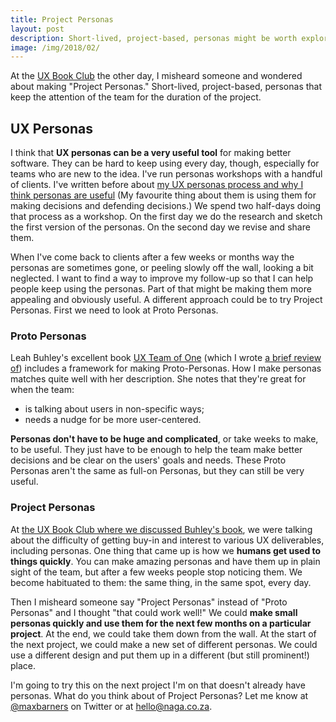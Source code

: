 ```yaml
---
title: Project Personas
layout: post
description: Short-lived, project-based, personas might be worth exploring.
image: /img/2018/02/
---
```


At the [UX Book Club](https://www.meetup.com/UX-Book-Club-CPT/) the other day, I misheard someone and wondered about making "Project Personas." Short-lived, project-based, personas that keep the attention of the team for the duration of the project.

## UX Personas

I think that **UX personas can be a very useful tool** for making better software. They can be hard to keep using every day, though, especially for teams who are new to the idea. I've run personas workshops with a handful of clients. I've written before about [my UX personas process and why I think personas are useful](/2017/10/12/ux-personas/) (My favourite thing about them is using them for making decisions and defending decisions.) We spend two half-days doing that process as a workshop. On the first day we do the research and sketch the first version of the personas. On the second day we revise and share them.

When I've come back to clients after a few weeks or months way the personas are sometimes gone, or peeling slowly off the wall, looking a bit neglected. I want to find a way to improve my follow-up so that I can help people keep using the personas. Part of that might be making them more appealing and obviously useful. A different approach could be to try Project Personas. First we need to look at Proto Personas.

### Proto Personas

Leah Buhley's excellent book [UX Team of One](https://rosenfeldmedia.com/books/the-user-experience-team-of-one/) (which I wrote [a brief review of](/2018/03/16/ux-team-of-one-notes/)) includes a framework for making Proto-Personas. How I make personas matches quite well with her description. She notes that they're great for when the team:

- is talking about users in non-specific ways;
- needs a nudge for be more user-centered.

**Personas don't have to be huge and complicated**, or take weeks to make, to be useful. They just have to be enough to help the team make better decisions and be clear on the users' goals and needs. These Proto Personas aren't the same as full-on Personas, but they can still be very useful.

### Project Personas

At [the UX Book Club where we discussed Buhley's book](https://www.meetup.com/UX-Book-Club-CPT/events/246898855/), we were talking about the difficulty of getting buy-in and interest to various UX deliverables, including personas. One thing that came up is how we **humans get used to things quickly**. You can make amazing personas and have them up in plain sight of the team, but after a few weeks people stop noticing them. We become habituated to them: the same thing, in the same spot, every day.

Then I misheard someone say "Project Personas" instead of "Proto Personas" and I thought "that could work well!" We could **make small personas quickly and use them for the next few months on a particular project**. At the end, we could take them down from the wall. At the start of the next project, we could make a new set of different personas. We could use a different design and put them up in a different (but still prominent!) place.

I'm going to try this on the next project I'm on that doesn't already have personas. What do you think about of Project Personas? Let me know at [@maxbarners](//twitter.com/maxbarners) on Twitter or at [hello@naga.co.za](mailto:hello@naga.co.za).
